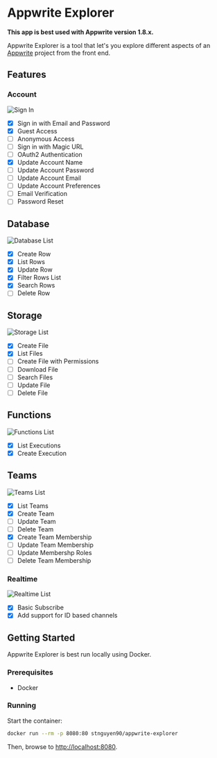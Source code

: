 # Appwrite Explorer

**This app is best used with Appwrite version 1.8.x.**

Appwrite Explorer is a tool that let's you explore different aspects of an [Appwrite](https://appwrite.io) project from the front end.

## Features

### Account

![Sign In](docs/sign-in.png)

- [x] Sign in with Email and Password
- [x] Guest Access
- [ ] Anonymous Access
- [ ] Sign in with Magic URL
- [ ] OAuth2 Authentication
- [x] Update Account Name
- [ ] Update Account Password
- [ ] Update Account Email
- [ ] Update Account Preferences
- [ ] Email Verification
- [ ] Password Reset

## Database

![Database List](docs/database-list.png)

- [x] Create Row
- [x] List Rows
- [x] Update Row
- [x] Filter Rows List
- [x] Search Rows
- [ ] Delete Row

## Storage

![Storage List](docs/storage-list.png)

- [x] Create File
- [x] List Files
- [ ] Create File with Permissions
- [ ] Download File
- [ ] Search Files
- [ ] Update File
- [ ] Delete File

## Functions

![Functions List](docs/functions-list.png)

- [x] List Executions
- [x] Create Execution

## Teams

![Teams List](docs/teams-list.png)

- [x] List Teams
- [x] Create Team
- [ ] Update Team
- [ ] Delete Team
- [x] Create Team Membership
- [ ] Update Team Membership
- [ ] Update Membershp Roles
- [ ] Delete Team Membership

### Realtime

![Realtime List](docs/realtime-list.png)

- [x] Basic Subscribe
- [x] Add support for ID based channels

## Getting Started

Appwrite Explorer is best run locally using Docker.

### Prerequisites

- Docker

### Running

Start the container:

```bash
docker run --rm -p 8080:80 stnguyen90/appwrite-explorer
```

Then, browse to [http://localhost:8080](http://localhost:8080).
